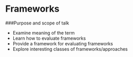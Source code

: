 Frameworks
==========

###Purpose and scope of talk

* Examine meaning of the term
* Learn how to evaluate frameworks
* Provide a framework for evaluating frameworks
* Explore interesting classes of frameworks/approaches